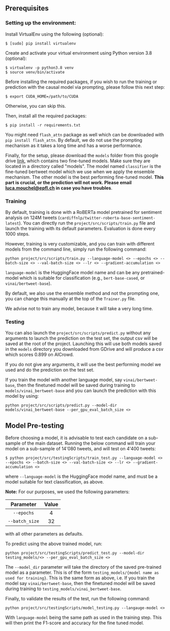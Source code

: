 ## Prerequisites

### Setting up the environment:
Install VirtualEnv using the following (optional):

```shell
$ [sudo] pip install virtualenv
```

Create and activate your virtual environment using Python version 3.8 (optional):

```shell
$ virtualenv -p python3.8 venv
$ source venv/bin/activate
```

Before installing the required packages, if you wish to run the training or prediction with the causal model via prompting, please follow this next step:
```
$ export CUDA_HOME=/path/to/CUDA
```
Otherwise, you can skip this.

Then, install all the required packages:
```shell
$ pip install -r requirements.txt
```
You might need `flash_attn` package as well which can be downloaded with `pip install flash_attn`.
By default, we do not use the prompting mechanism as it takes a long time and has a worse performance.

Finally, for the setup, please download the `models` folder from this google drive [link](https://drive.google.com/drive/folders/1l3aLZKx6CEmrw2CkTRApKoM39RnwrjU8?usp=drive_link), which contains two fine-tuned models. Make sure they are located in a directory called "models". The model named `classifier` is the fine-tuned bertweet model which we use when we apply the ensemble mechanism. The other model is the best performing fine-tuned model. __This part is crucial, or the prediction will not work. Please email luca.mouchel@epfl.ch in case you have troubles__.

### Training 
By default, training is done with a RoBERTa model pretrained for sentiment analysis on 124M tweets (`cardiffnlp/twitter-roberta-base-sentiment-latest`). You can directly run the `project/src/scripts/train.py` file and launch the training with its default parameters. Evaluation is done every 1000 steps.

However, training is very customizable, and you can train with different models from the command line, simply run the following command:
```
python project/src/scripts/train.py --language-model <> --epochs <> --batch-size <> --val-batch-size <> --lr <> --gradient-accumulation <>
```  
`language-model` is the HuggingFace model name and can be any pretrained-model which is suitable for classification (e.g., `bert-base-cased`, or `vinai/bertweet-base`).

By default, we also use the ensemble method and not the prompting one, you can change this manually at the top of the `Trainer.py` file.

We advise not to train any model, because it will take a very long time.
### Testing
You can also launch the `project/src/scripts/predict.py` without any arguments to launch the prediction on the test set, the output csv will be saved at the root of the project. Launching this will use both models saved in the `models` directory you downloaded from GDrive and will produce a csv which scores 0.899 on AICrowd.

If you do not give any arguments, it will use the best performing model we used and do the prediction on the test set. 

If you train the model with another language model, say `vinai/bertweet-base`, then the finetuned model will be saved during training to `models/vinai_bertweet-base` and you can launch the prediction with this model by using: 

```
python project/src/scripts/predict.py --model-dir models/vinai_bertweet-base --per_gpu_eval_batch_size <>
```

## Model Pre-testing

Before choosing a model, it is advisable to test each candidate on a sub-sample of the main dataset. Running the below command will train your model on a sub-sample of 14'080 tweets, and will test on 4'400 tweets:

```shell
$ python project/src/testingScripts/train_test.py --language-model <> --epochs <> --batch-size <> --val-batch-size <> --lr <> --gradient-accumulation <>
```
where ```--language-model``` is the HuggingFace model name, and must be a model suitable for text classification, as above.

**Note:** For our purposes, we used the following parameters:

| Parameter          | Value  |
|:------------------:|:------:|
|```--epochs```      |  4     |
|```--batch_size```  | 32     |

with all other parameters as defaults.

To predict using the above trained model, run:

```
python project/src/testingScripts/predict_test.py --model-dir testing_models/<> --per_gpu_eval_batch_size <>
```

The ```--model_dir``` parameter will take the directory of the saved pre-trained model as a parameter. This is of the form ```testing_models/{model name as used for training}```. This is the same form as above, i.e. If you train the model say `vinai/bertweet-base`, then the finetuned model will be saved during training to `testing_models/vinai_bertweet-base`.

Finally, to validate the results of the test, run the following command:

```
python project/src/testingScripts/model_testing.py --langauge-model <>
```

With ```language-model``` being the same path as used in the training step. This will then print the F1-score and accuracy for the fine tuned model.

